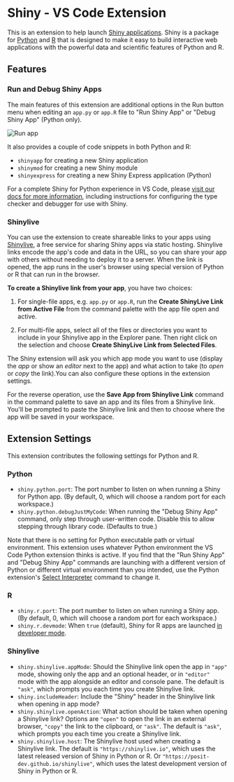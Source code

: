 # Shiny - VS Code Extension

This is an extension to help launch [Shiny applications](https://shiny.posit.co). Shiny is a package for [Python](https://shiny.posit.co/py/) and [R](https://shiny.posit.co/r/getstarted/) that is designed to make it easy to build interactive web applications with the powerful data and scientific features of Python and R.

## Features

### Run and Debug Shiny Apps

The main features of this extension are additional options in the Run button menu when editing an `app.py` or `app.R` file to "Run Shiny App" or "Debug Shiny App" (Python only).

![Run app](https://shiny.posit.co/py/docs/assets/vscode.png)

It also provides a couple of code snippets in both Python and R:

- `shinyapp` for creating a new Shiny application
- `shinymod` for creating a new Shiny module
- `shinyexpress` for creating a new Shiny Express application (Python)

For a complete Shiny for Python experience in VS Code, please [visit our docs for more information](https://shiny.posit.co/py/docs/install-create-run.html#vs-code), including instructions for configuring the type checker and debugger for use with Shiny.

### Shinylive

You can use the extension to create shareable links to your apps using [Shinylive](https://shinylive.io), a free service for sharing Shiny apps via static hosting. Shinylive links encode the app's code and data in the URL, so you can share your app with others without needing to deploy it to a server. When the link is opened, the app runs in the user's browser using special version of Python or R that can run in the browser.

**To create a Shinylive link from your app**, you have two choices:

1. For single-file apps, e.g. `app.py` or `app.R`, run the **Create ShinyLive Link from Active File** from the command palette with the app file open and active.

2. For multi-file apps, select all of the files or directories you want to include in your Shinylive app in the Explorer pane. Then right click on the selection and choose **Create ShinyLive Link from Selected Files**.

The Shiny extension will ask you which app mode you want to use (display the _app_ or show an _editor_ next to the app) and what action to take (to _open_ or _copy_ the link).You can also configure these options in the extension settings.

For the reverse operation, use the **Save App from Shinylive Link** command in the command palette to save an app and its files from a Shinylive link. You'll be prompted to paste the Shinylive link and then to choose where the app will be saved in your workspace.

## Extension Settings

This extension contributes the following settings for Python and R.

### Python

- `shiny.python.port`: The port number to listen on when running a Shiny for Python app. (By default, 0, which will choose a random port for each workspace.)
- `shiny.python.debugJustMyCode`: When running the "Debug Shiny App" command, only step through user-written code. Disable this to allow stepping through library code. (Defaults to true.)

Note that there is no setting for Python executable path or virtual environment. This extension uses whatever Python environment the VS Code Python extension thinks is active. If you find that the "Run Shiny App" and "Debug Shiny App" commands are launching with a different version of Python or different virtual environment than you intended, use the Python extension's [Select Interpreter](https://code.visualstudio.com/docs/python/environments#_working-with-python-interpreters) command to change it.

### R

- `shiny.r.port`: The port number to listen on when running a Shiny app. (By default, 0, which will choose a random port for each workspace.)
- `shiny.r.devmode`: When `true` (default), Shiny for R apps are launched [in developer mode](https://shiny.posit.co/r/reference/shiny/latest/devmode.html).

### Shinylive

- `shiny.shinylive.appMode`: Should the Shinylive link open the app in `"app"` mode, showing only the app and an optional header, or in `"editor"` mode with the app alongside an editor and console pane. The default is `"ask"`, which prompts you each time you create Shinylive link.
- `shiny.includeHeader`: Include the "Shiny" header in the Shinylive link when opening in app mode?
- `shiny.shinylive.openAction`: What action should be taken when opening a Shinylive link? Options are `"open"` to open the link in an external browser, `"copy"` the link to the clipboard, or `"ask"`. The default is `"ask"`, which prompts you each time you create a Shinylive link.
- `shiny.shinylive.host`: The Shinylive host used when creating a Shinylive link. The default is `"https://shinylive.io"`, which uses the latest released version of Shiny in Python or R. Or `"https://posit-dev.github.io/shinylive"`, which uses the latest development version of Shiny in Python or R.
